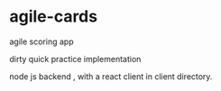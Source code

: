 # agile-cards
agile scoring app

dirty quick practice implementation

node js backend , with a react client in client directory.
